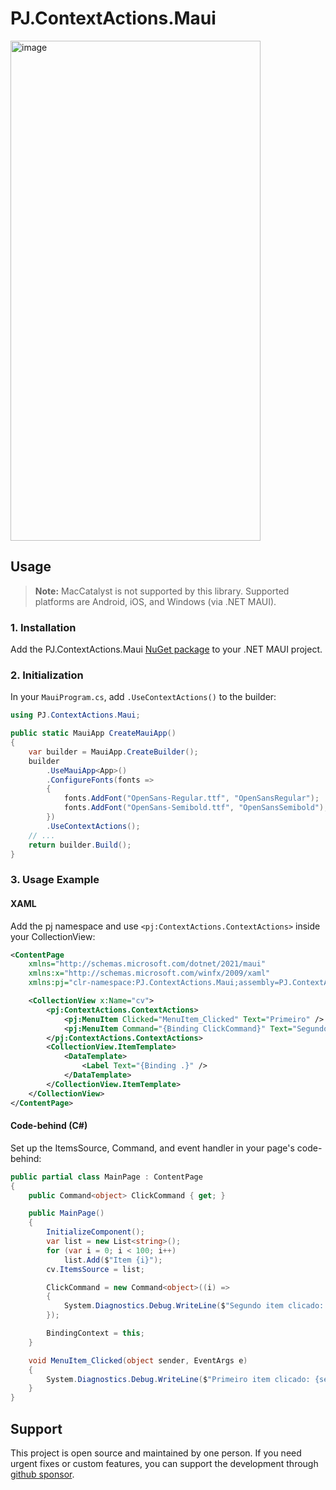 # PJ.ContextActions.Maui

<img width="400" height="800" alt="image" src="https://github.com/user-attachments/assets/2fd7879a-fffa-4c6f-b722-0375238157bc" />


## Usage

> **Note:** MacCatalyst is not supported by this library. Supported platforms are Android, iOS, and Windows (via .NET MAUI).

### 1. Installation
Add the PJ.ContextActions.Maui [NuGet package](https://www.nuget.org/packages/PJSouzaSoftware.ContextActions.Maui) to your .NET MAUI project.



### 2. Initialization
In your `MauiProgram.cs`, add `.UseContextActions()` to the builder:

```csharp
using PJ.ContextActions.Maui;

public static MauiApp CreateMauiApp()
{
    var builder = MauiApp.CreateBuilder();
    builder
        .UseMauiApp<App>()
        .ConfigureFonts(fonts =>
        {
            fonts.AddFont("OpenSans-Regular.ttf", "OpenSansRegular");
            fonts.AddFont("OpenSans-Semibold.ttf", "OpenSansSemibold");
        })
        .UseContextActions();
    // ...
    return builder.Build();
}
```

### 3. Usage Example

#### XAML
Add the pj namespace and use `<pj:ContextActions.ContextActions>` inside your CollectionView:

```xml
<ContentPage
    xmlns="http://schemas.microsoft.com/dotnet/2021/maui"
    xmlns:x="http://schemas.microsoft.com/winfx/2009/xaml"
    xmlns:pj="clr-namespace:PJ.ContextActions.Maui;assembly=PJ.ContextActions.Maui">

    <CollectionView x:Name="cv">
        <pj:ContextActions.ContextActions>
            <pj:MenuItem Clicked="MenuItem_Clicked" Text="Primeiro" />
            <pj:MenuItem Command="{Binding ClickCommand}" Text="Segundo" />
        </pj:ContextActions.ContextActions>
        <CollectionView.ItemTemplate>
            <DataTemplate>
                <Label Text="{Binding .}" />
            </DataTemplate>
        </CollectionView.ItemTemplate>
    </CollectionView>
</ContentPage>
```

#### Code-behind (C#)
Set up the ItemsSource, Command, and event handler in your page's code-behind:

```csharp
public partial class MainPage : ContentPage
{
    public Command<object> ClickCommand { get; }

    public MainPage()
    {
        InitializeComponent();
        var list = new List<string>();
        for (var i = 0; i < 100; i++)
            list.Add($"Item {i}");
        cv.ItemsSource = list;

        ClickCommand = new Command<object>((i) =>
        {
            System.Diagnostics.Debug.WriteLine($"Segundo item clicado: {i}");
        });

        BindingContext = this;
    }

    void MenuItem_Clicked(object sender, EventArgs e)
    {
        System.Diagnostics.Debug.WriteLine($"Primeiro item clicado: {sender}");
    }
}
```

## Support

This project is open source and maintained by one person. If you need urgent fixes or custom features, you can support the development through [github sponsor](https://github.com/sponsors/pictos/sponsorships?sponsor=pictos&tier_id=485056&preview=false).
